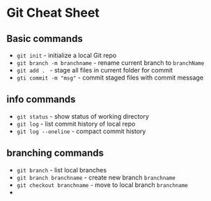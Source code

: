 # Git Cheat Sheet

## Basic commands
* `git init` - initialize a local Git repo
* `git branch -m branchname` - rename current branch to `branchName`
* `git add . ` -  stage all files in current folder for commit
* `gti commit -m "msg"` - commit staged files with commit message

## info commands
* `git status` - show status of working directory
* `git log` - list commit history of local repo
* `git log --oneline` -  compact commit history

## branching commands
* `git branch` - list local branches
* `git branch branchname` - create new branch `branchname`
* `git checkout branchname` - move to local branch `branchname`
*